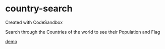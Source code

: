 # country-search
Created with CodeSandbox

Search through the Countries of the world to see their Population and Flag

[demo](https://2y9z1.csb.app/)
